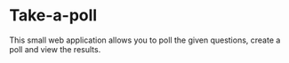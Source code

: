 # Take-a-poll
This small web application allows you to poll the given questions, create a poll and view the results.
